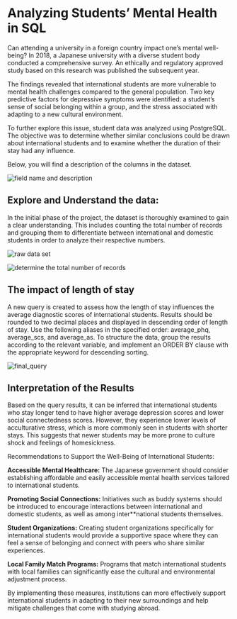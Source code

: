 # Analyzing Students’ Mental Health in SQL

Can attending a university in a foreign country impact one’s mental well-being? In 2018, a Japanese university with a diverse student body conducted a comprehensive survey. An ethically and regulatory approved study based on this research was published the subsequent year.

The findings revealed that international students are more vulnerable to mental health challenges compared to the general population. Two key predictive factors for depressive symptoms were identified: a student’s sense of social belonging within a group, and the stress associated with adapting to a new cultural environment.

To further explore this issue, student data was analyzed using PostgreSQL. The objective was to determine whether similar conclusions could be drawn about international students and to examine whether the duration of their stay had any influence.

Below, you will find a description of the columns in the dataset.

![field name and description](https://github.com/user-attachments/assets/47ccfcf3-d0e4-463a-a7b7-274e83288d76)

## Explore and Understand the data:

In the initial phase of the project, the dataset is thoroughly examined to gain a clear understanding. This includes counting the total number of records and grouping them to differentiate between international and domestic students in order to analyze their respective numbers.

![raw data set](https://github.com/user-attachments/assets/8a898ece-5468-4610-961d-b4fbee326d7f)

![determine the total number of records](https://github.com/user-attachments/assets/143a5d51-6e67-48e8-9c54-c3d47a3d8694)

## The impact of length of stay

A new query is created to assess how the length of stay influences the average diagnostic scores of international students. Results should be rounded to two decimal places and displayed in descending order of length of stay. Use the following aliases in the specified order: average_phq, average_scs, and average_as.
To structure the data, group the results according to the relevant variable, and implement an ORDER BY clause with the appropriate keyword for descending sorting.

![final_query](https://github.com/user-attachments/assets/8b15bf90-d263-4e32-99c9-baff23d18f7e)

## Interpretation of the Results

Based on the query results, it can be inferred that international students who stay longer tend to have higher average depression scores and lower social connectedness scores. However, they experience lower levels of acculturative stress, which is more commonly seen in students with shorter stays. This suggests that newer students may be more prone to culture shock and feelings of homesickness.

Recommendations to Support the Well-Being of International Students:

**Accessible Mental Healthcare:** 
The Japanese government should consider establishing affordable and easily accessible mental health services tailored to international students.

**Promoting Social Connections:** 
Initiatives such as buddy systems should be introduced to encourage interactions between international and domestic students, as well as among inter**national students themselves.

**Student Organizations:** 
Creating student organizations specifically for international students would provide a supportive space where they can feel a sense of belonging and connect with peers who share similar experiences.

**Local Family Match Programs:** 
Programs that match international students with local families can significantly ease the cultural and environmental adjustment process.

By implementing these measures, institutions can more effectively support international students in adapting to their new surroundings and help mitigate challenges that come with studying abroad.


